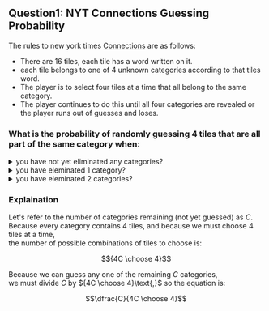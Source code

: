 ## Question1: NYT Connections Guessing Probability
The rules to new york times [Connections](https://www.nytimes.com/games/connections) are as follows:  
  * There are 16 tiles, each tile has a word written on it.  
  * each tile belongs to one of 4 unknown categories according to that tiles word.  
  * The player is to select four tiles at a time that all belong to the same category.
  * The player continues to do this until all four categories are revealed or the player runs out of guesses and loses.

### What is the probability of randomly guessing 4 tiles that are all part of the same category when:
<details> <summary> you have not yet eliminated any categories?</summary> $\dfrac{4}{{16 \choose 4}} \approx 0.0022$ </details>
<details> <summary>you have eleminated 1 category?</summary> $\dfrac{3}{{12 \choose 4}} \approx 0.0061$ </details>
<details> <summary>you have eleminated 2 categories?</summary> $\dfrac{2}{{8 \choose 4}} \approx 0.0286$ </details>

### Explaination
Let's refer to the number of categories remaining (not yet guessed) as $C$.  
Because every category contains $4$ tiles, and because we must choose $4$ tiles at a time,  
the number of possible combinations of tiles to choose is:
```math
{4C \choose 4}
```
Because we can guess any one of the remaining $C$ categories,  
we must divide $C$ by ${4C \choose 4}\text{,}$ so the equation is:
```math
\dfrac{C}{4C \choose 4}
```


